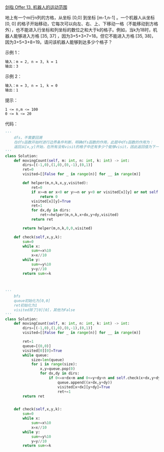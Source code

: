 [剑指 Offer 13. 机器人的运动范围](https://leetcode-cn.com/problems/ji-qi-ren-de-yun-dong-fan-wei-lcof/)

地上有一个m行n列的方格，从坐标 [0,0] 到坐标 [m-1,n-1] 。一个机器人从坐标 [0, 0] 的格子开始移动，它每次可以向左、右、上、下移动一格（不能移动到方格外），也不能进入行坐标和列坐标的数位之和大于k的格子。例如，当k为18时，机器人能够进入方格 [35, 37] ，因为3+5+3+7=18。但它不能进入方格 [35, 38]，因为3+5+3+8=19。请问该机器人能够到达多少个格子？

示例 1：
```sh
输入：m = 2, n = 3, k = 1
输出：3
```

示例 2：
```sh
输入：m = 3, n = 1, k = 0
输出：1
```

提示：
```sh
1 <= n,m <= 100
0 <= k <= 20
```

代码：
```python
'''
    dfs，不需要回溯
    在dfs函数开始时进行边界条件判断，明确dfs函数的作用，此题中dfs函数的作用为：
    返回从[x,y]开始，在所有没有visit的格子中还有多少个能够visit，因此返回值为下一层递归的返回值+1
'''
class Solution:
    def movingCount(self, m: int, n: int, k: int) -> int:
        dirs=[(-1,0),(1,0),(0,-1),(0,1)]
        ret=0
        visited=[[False for _ in range(n)] for __ in range(m)]

        def helper(m,n,k,x,y,visited):
            ret=0
            if x>=m or x<0 or y>=n or y<0 or visited[x][y] or not self.check(x,y,k):
                return 0
            visited[x][y]=True
            ret=1
            for dx,dy in dirs:
                ret+=helper(m,n,k,x+dx,y+dy,visited)
            return ret 

        return helper(m,n,k,0,0,visited)

    def check(self,x,y,k):
        sum=0
        while x:
            sum+=x%10
            x=x//10
        while y:
            sum+=y%10
            y=y//10
        return sum<=k
        
        
        
'''
    bfs
    queue初始化为[0,0]
    ret初始化为1
    visited除了[0][0]，其他为False
'''
class Solution:
    def movingCount(self, m: int, n: int, k: int) -> int:
        dirs=[(-1,0),(1,0),(0,-1),(0,1)]
        visited=[[False for _ in range(n)] for __ in range(m)]

        ret=1
        queue=[(0,0)]
        visited[0][0]=True
        while queue:
            size=len(queue)
            for i in range(size):
                x,y=queue.pop(0)
                for dx,dy in dirs:
                    if 0<=x+dx<m and 0<=y+dy<n and self.check(x+dx,y+dy,k) and not visited[x+dx][y+dy]:
                        queue.append((x+dx,y+dy))
                        visited[x+dx][y+dy]=True
                        ret+=1
        return ret


    def check(self,x,y,k):
        sum=0
        while x:
            sum+=x%10
            x=x//10
        while y:
            sum+=y%10
            y=y//10
        return sum<=k
```
